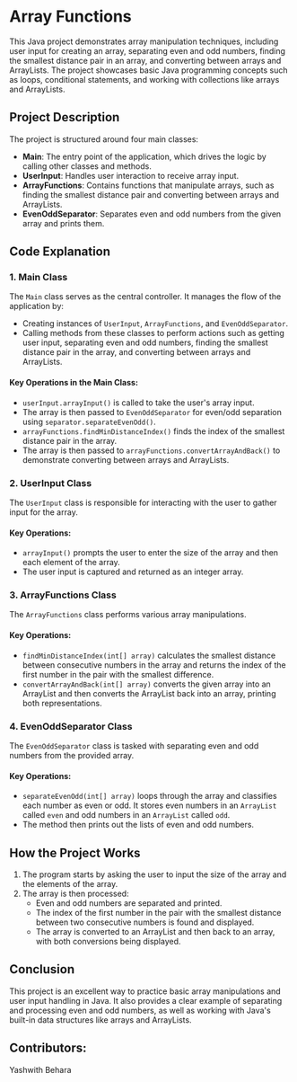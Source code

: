 
# Array Functions

This Java project demonstrates array manipulation techniques, including user input for creating an array, separating even and odd numbers, finding the smallest distance pair in an array, and converting between arrays and ArrayLists. The project showcases basic Java programming concepts such as loops, conditional statements, and working with collections like arrays and ArrayLists.

## Project Description

The project is structured around four main classes:
- **Main**: The entry point of the application, which drives the logic by calling other classes and methods.
- **UserInput**: Handles user interaction to receive array input.
- **ArrayFunctions**: Contains functions that manipulate arrays, such as finding the smallest distance pair and converting between arrays and ArrayLists.
- **EvenOddSeparator**: Separates even and odd numbers from the given array and prints them.

## Code Explanation

### 1. **Main Class**

The `Main` class serves as the central controller. It manages the flow of the application by:
- Creating instances of `UserInput`, `ArrayFunctions`, and `EvenOddSeparator`.
- Calling methods from these classes to perform actions such as getting user input, separating even and odd numbers, finding the smallest distance pair in the array, and converting between arrays and ArrayLists.

#### Key Operations in the Main Class:
- `userInput.arrayInput()` is called to take the user's array input.
- The array is then passed to `EvenOddSeparator` for even/odd separation using `separator.separateEvenOdd()`.
- `arrayFunctions.findMinDistanceIndex()` finds the index of the smallest distance pair in the array.
- The array is then passed to `arrayFunctions.convertArrayAndBack()` to demonstrate converting between arrays and ArrayLists.

### 2. **UserInput Class**

The `UserInput` class is responsible for interacting with the user to gather input for the array.

#### Key Operations:
- `arrayInput()` prompts the user to enter the size of the array and then each element of the array.
- The user input is captured and returned as an integer array.

### 3. **ArrayFunctions Class**

The `ArrayFunctions` class performs various array manipulations.

#### Key Operations:
- `findMinDistanceIndex(int[] array)` calculates the smallest distance between consecutive numbers in the array and returns the index of the first number in the pair with the smallest difference.
- `convertArrayAndBack(int[] array)` converts the given array into an ArrayList and then converts the ArrayList back into an array, printing both representations.

### 4. **EvenOddSeparator Class**

The `EvenOddSeparator` class is tasked with separating even and odd numbers from the provided array.

#### Key Operations:
- `separateEvenOdd(int[] array)` loops through the array and classifies each number as even or odd. It stores even numbers in an `ArrayList` called `even` and odd numbers in an `ArrayList` called `odd`.
- The method then prints out the lists of even and odd numbers.

## How the Project Works

1. The program starts by asking the user to input the size of the array and the elements of the array.
2. The array is then processed:
   - Even and odd numbers are separated and printed.
   - The index of the first number in the pair with the smallest distance between two consecutive numbers is found and displayed.
   - The array is converted to an ArrayList and then back to an array, with both conversions being displayed.

## Conclusion

This project is an excellent way to practice basic array manipulations and user input handling in Java. It also provides a clear example of separating and processing even and odd numbers, as well as working with Java's built-in data structures like arrays and ArrayLists.

## Contributors:
 Yashwith Behara

